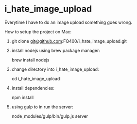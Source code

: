 i_hate_image_upload
===================

Everytime I have to do an image upload something goes wrong.

How to setup the project on Mac:

1. git clone git@github.com:FQ400/i_hate_image_upload.git

2. install nodejs using brew package manager:

    brew install nodejs

3. change directory into i_hate_image_upload:

    cd i_hate_image_upload

4. install dependencies:

    npm install

5. using gulp to in run the server:

    node_modules/gulp/bin/gulp.js server





